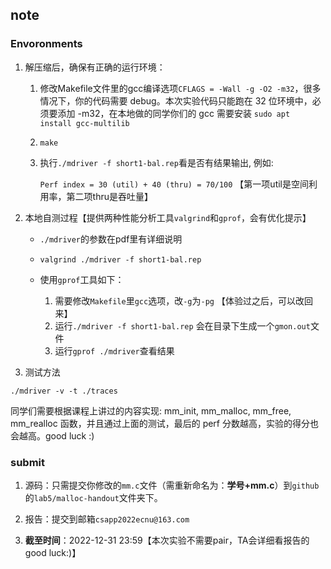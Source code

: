 ## note

### Envoronments

1. 解压缩后，确保有正确的运行环境：

   1. 修改Makefile文件里的gcc编译选项`CFLAGS = -Wall -g -O2 -m32`，很多情况下，你的代码需要 debug。本次实验代码只能跑在 32 位环境中，必须要添加 -m32，在本地做的同学你们的 gcc 需要安装 `sudo apt install gcc-multilib`

   2. `make`

   3. 执行`./mdriver -f short1-bal.rep`看是否有结果输出, 例如:

      `Perf index = 30 (util) + 40 (thru) = 70/100` 【第一项util是空间利用率，第二项thru是吞吐量】

2. 本地自测过程【提供两种性能分析工具`valgrind`和`gprof`，会有优化提示】

   - `./mdriver`的参数在pdf里有详细说明

   - `valgrind ./mdriver -f short1-bal.rep `

   - 使用`gprof`工具如下：
     1. 需要修改`Makefile`里`gcc`选项，改`-g`为`-pg` 【体验过之后，可以改回来】
     2. 运行` ./mdriver -f short1-bal.rep `    会在目录下生成一个`gmon.out`文件
     3. 运行`gprof ./mdriver`查看结果

3. 测试方法

```shell
./mdriver -v -t ./traces
```

同学们需要根据课程上讲过的内容实现: mm_init, mm_malloc, mm_free, mm_realloc 函数，并且通过上面的测试，最后的 perf 分数越高，实验的得分也会越高。good luck :)

### submit

1. 源码：只需提交你修改的`mm.c`文件（需重新命名为：**学号+mm.c**）到`github`的`lab5/malloc-handout`文件夹下。

1. 报告：提交到邮箱`csapp2022ecnu@163.com`

3. **截至时间**：2022-12-31 23:59【本次实验不需要pair，TA会详细看报告的good luck:)】
